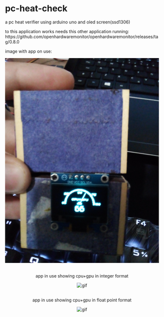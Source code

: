 # pc-heat-check
a pc heat verifier using arduino uno and oled screen(ssd1306)

<p>to this application works needs this other application running: https://github.com/openhardwaremonitor/openhardwaremonitor/releases/tag/0.8.0</p>

<p>image with app on use:</p>
<div>
    <img alt="jpg"src="./images/gauge.jpg"/>
</div>
<br>
<p align="center">app in use showing cpu+gpu in integer format</p>
<div align="center">
    <img alt="gif"src="./images/normal.gif"/>
</div>
<br>
<p align="center">app in use showing cpu+gpu in float point format</p>
<div align="center">
  <img alt="gif"src="./images/float-point.gif"/>
</div>
